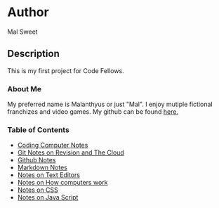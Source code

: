 # Author
Mal Sweet

## Description
This is my first project for Code Fellows.

### About Me
My preferred name is Malanthyus or just "Mal". I enjoy mutiple fictional franchizes and video games.
My github can be found [here.](https://github.com/rjsweet?tab=repositories)





### Table of Contents
* [Coding Computer Notes](coders_computer.md)
* [Git Notes on Revision and The Cloud](git_notes_03_rev_cloud.md)
* [Github Notes](GITHUB.md)
* [Markdown Notes](markdown.md)
* [Notes on Text Editors](text_editor.md)
* [Notes on How computers work](comp_work_notes_06b_watch.md)
* [Notes on CSS](css_notes_05_design.md)
* [Notes on Java Script](js_notes_06a_dynamic.md)
